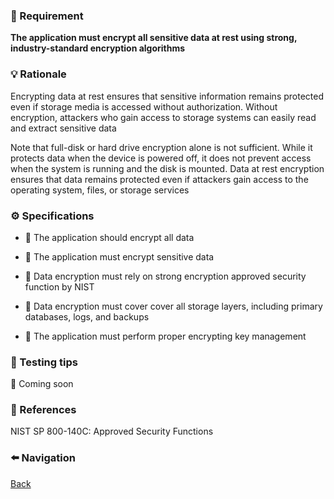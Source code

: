 ### 📌 Requirement

**The application must encrypt all sensitive data at rest using strong, industry-standard encryption algorithms**


### 💡 Rationale 

Encrypting data at rest ensures that sensitive information remains protected even if storage media is accessed without authorization. Without encryption, attackers who gain access to storage systems can easily read and extract sensitive data

Note that full-disk or hard drive encryption alone is not sufficient. While it protects data when the device is powered off, it does not prevent access when the system is running and the disk is mounted. Data at rest encryption ensures that data remains protected even if attackers gain access to the operating system, files, or storage services


### ⚙️ Specifications 

- 📘 The application should encrypt all data 

- 📘 The application must encrypt sensitive data 

- 📘 Data encryption must rely on strong encryption approved security function by NIST

- 📘 Data encryption must cover cover all storage layers, including primary databases, logs, and backups

- 📘 The application must perform proper encrypting key management


### 🧪 Testing tips 

🚧 Coming soon


### 🔗 References 

NIST SP 800-140C: Approved Security Functions


### ⬅️ Navigation 

[Back](Readme.md)
